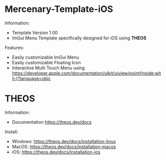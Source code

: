 # Mercenary-Template-iOS

Information:
- Template Version 1.00
- ImGui Menu Template specifically designed for iOS using **THEOS**

Features:
- Easily customizable ImGui Menu
- Easily customizable Floating Icon
- Interactive Multi Touch Menu using https://developer.apple.com/documentation/uikit/uiview/point(inside:with:)?language=objc

# THEOS

Information:
- Documentation https://theos.dev/docs

Install:
- Windows: https://theos.dev/docs/installation-linux
- MacOS: https://theos.dev/docs/installation-macos
- iOS: https://theos.dev/docs/installation-ios
